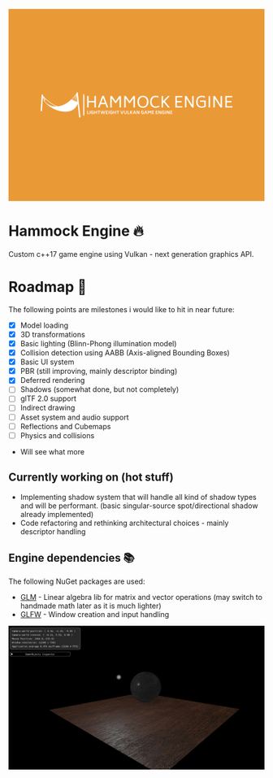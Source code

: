 ![Hammock Engine Logo](https://raw.githubusercontent.com/elliahu/HammockEngine/master/Img/hammock-engine-logo.png)

# Hammock Engine 🔥
Custom c++17 game engine using Vulkan - next generation graphics API.

# Roadmap 🚗
The following points are milestones i would like to hit in near future:
- [x] Model loading
- [x] 3D transformations
- [x] Basic lighting (Blinn-Phong illumination model)
- [x] Collision detection using AABB (Axis-aligned Bounding Boxes)
- [x] Basic UI system
- [x] PBR (still improving, mainly descriptor binding)
- [x] Deferred rendering
- [ ] Shadows (somewhat done, but not completely)
- [ ] glTF 2.0 support
- [ ] Indirect drawing 
- [ ] Asset system and audio support
- [ ] Reflections and Cubemaps
- [ ] Physics and collisions
- Will see what more

## Currently working on (hot stuff)
- Implementing shadow system that will handle all kind of shadow types and will be performant. (basic singular-source spot/directional shadow already implemented)
- Code refactoring and rethinking architectural choices - mainly descriptor handling 

## Engine dependencies 📚
The following NuGet packages are used:
- [GLM](https://github.com/g-truc/glm) - Linear algebra lib for matrix and vector operations (may switch to handmade math later as it is much lighter)
- [GLFW](https://www.glfw.org/) - Window creation and input handling

![Textures](https://raw.githubusercontent.com/elliahu/HammockEngine/master/Img/pbr.png)


